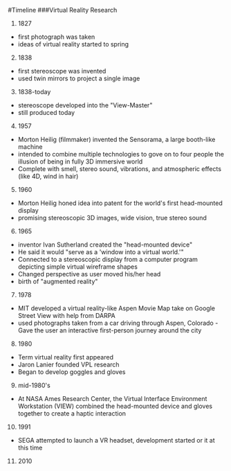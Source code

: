 #Timeline
###Virtual Reality Research

1. 1827
- first photograph was taken
- ideas of virtual reality started to spring

2. 1838
- first stereoscope was invented
- used twin mirrors to project a single image

3. 1838-today
- stereoscope developed into the "View-Master"
- still produced today

4. 1957
- Morton Heilig (filmmaker) invented the Sensorama, a large booth-like machine
- intended to combine multiple technologies to gove on to four people the illusion of being in fully 3D immersive world
- Complete with smell, stereo sound, vibrations, and atmospheric effects (like 4D, wind in hair)

5. 1960
- Morton Heilig honed idea into patent for the world's first head-mounted display
- promising stereoscopic 3D images, wide vision, true stereo sound

6. 1965
- inventor Ivan Sutherland created the "head-mounted device"
- He said it would "serve as a 'window into a virtual world.'"
- Connected to a stereoscopic display from a computer program depicting simple virtual wireframe shapes
- Changed perspective as user moved his/her head
- birth of "augmented reality"

7. 1978
- MIT developed a virtual reality-like Aspen Movie Map take on Google Street View with help from DARPA
-  used photographs taken from a car driving through Aspen, Colorado
-Gave the user an interactive first-person journey around the city


8. 1980
- Term virtual reality first appeared
- Jaron Lanier founded VPL research
- Began to develop goggles and gloves

9. mid-1980's
- At NASA Ames Research Center, the Virtual Interface Environment Workstation (VIEW) combined the head-mounted device and gloves together to create a haptic interaction

10. 1991
- SEGA attempted to launch a VR headset, development started or it at this time

11. 2010
